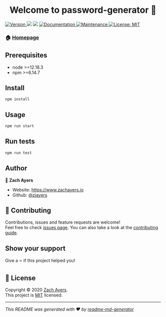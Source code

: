 <h1 align="center">Welcome to password-generator 👋</h1>
<p>
  <a href="https://www.npmjs.com/package/password-generator" target="_blank">
    <img alt="Version" src="https://img.shields.io/npm/v/password-generator.svg">
  </a>
  <img src="https://img.shields.io/badge/node-%3E%3D12.18.3-blue.svg" />
  <img src="https://img.shields.io/badge/npm-%3E%3D6.14.7-blue.svg" />
  <a href="https://github.com/zjayers/password-generator#readme" target="_blank">
    <img alt="Documentation" src="https://img.shields.io/badge/documentation-yes-brightgreen.svg" />
  </a>
  <a href="https://github.com/zjayers/password-generator/graphs/commit-activity" target="_blank">
    <img alt="Maintenance" src="https://img.shields.io/badge/Maintained%3F-yes-green.svg" />
  </a>
  <a href="https://github.com/zjayers/password-generator/blob/master/LICENSE" target="_blank">
    <img alt="License: MIT" src="https://img.shields.io/github/license/zjayers/password-generator" />
  </a>
</p>

### 🏠 [Homepage](https://zjayers.github.io/password-generator/)

## Prerequisites

- node >=12.18.3
- npm >=6.14.7

## Install

```sh
npm install
```

## Usage

```sh
npm run start
```

## Run tests

```sh
npm run test
```

## Author

👤 **Zach Ayers**

- Website: https://www.zachayers.io
- Github: [@zjayers](https://github.com/zjayers)

## 🤝 Contributing

Contributions, issues and feature requests are welcome!<br />Feel free to check [issues page](https://github.com/zjayers/password-generator/issues). You can also take a look at the [contributing guide](https://github.com/zjayers/password-generator/blob/master/CONTRIBUTING.md).

## Show your support

Give a ⭐️ if this project helped you!

## 📝 License

Copyright © 2020 [Zach Ayers](https://github.com/zjayers).<br />
This project is [MIT](https://github.com/zjayers/password-generator/blob/master/LICENSE) licensed.

---

_This README was generated with ❤️ by [readme-md-generator](https://github.com/kefranabg/readme-md-generator)_
